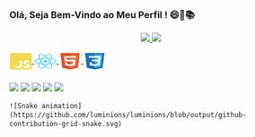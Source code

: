 ### Olá, Seja Bem-Vindo ao Meu Perfil ! 😄🙏📚

<div align="center">
  <a href="https://github.com/luminions">
  <img height="180em" src="https://github-readme-stats.vercel.app/api?username=luminions&show_icons=true&theme=tokyonight&include_all_commits=true&count_private=true"/>
  <img height="180em" src="https://github-readme-stats.vercel.app/api/top-langs/?username=luminions&layout=compact&langs_count=7&theme=tokyonight"/>
</div>
<div style="display: inline_block"><br>
  <img align="center" alt="Lumi-Js" height="30" width="40" src="https://raw.githubusercontent.com/devicons/devicon/master/icons/javascript/javascript-plain.svg">
  <img align="center" alt="Lumi-React" height="30" width="40" src="https://raw.githubusercontent.com/devicons/devicon/master/icons/react/react-original.svg">
  <img align="center" alt="Lumi-HTML" height="30" width="40" src="https://raw.githubusercontent.com/devicons/devicon/master/icons/html5/html5-original.svg">
  <img align="center" alt="Lumi-CSS" height="30" width="40" src="https://raw.githubusercontent.com/devicons/devicon/master/icons/css3/css3-original.svg">
  
  </div>

  ###
  
  <div> 
  <a href="https://www.youtube.com/channel/UCNBsG8YaYGvK0PXmb0fJkhw"><img src="https://img.shields.io/badge/YouTube-FF0000?style=for-the-badge&logo=youtube&logoColor=white" target="_blank"></a>
  <a href="https://www.instagram.com/pascoarelly_jm/"><img src="https://img.shields.io/badge/-Instagram-%23E4405F?style=for-the-badge&logo=instagram&logoColor=white" target="_blank"></a>
 	<a href="https://www.twitch.tv/luminions"><img src="https://img.shields.io/badge/Twitch-9146FF?style=for-the-badge&logo=twitch&logoColor=white" target="_blank"></a>
  <a href = "mailto:j.marcos-pascoarelly@hotmail.com"><img src="https://img.shields.io/badge/Microsoft_Outlook-0078D4?style=for-the-badge&logo=microsoft-outlook&logoColor=white" target="_blank"></a>
  <a href="https://www.linkedin.com/in/joão-marcos-pascoarelli-de-oliveira-negre-971b41220/"><img src="https://img.shields.io/badge/-LinkedIn-%230077B5?style=for-the-badge&logo=linkedin&logoColor=white" target="_blank"></a> 
    
    ![Snake animation](https://github.com/luminions/luminions/blob/output/github-contribution-grid-snake.svg)
    
  </div>
   

  
    

